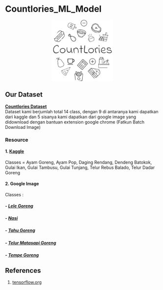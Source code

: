 # Countlories_ML_Model
<p align="center"> <img src="https://raw.githubusercontent.com/IpunkDkk/Countlories/main/image.jpg" width="200" height="200" /> </p>

## Our Dataset
[**Countlories Dataset**](https://drive.google.com/drive/folders/1QdX34wwuv-rQrMPDFgaBa0EGeiaclfWc?usp=sharing)<br />
Dataset kami berjumlah total 14 class, dengan 9 di antaranya kami dapatkan dari kaggle dan 5 sisanya kami dapatkan dari google image yang didownload dengan bantuan extension google chrome (Fatkun Batch Download Image)
### Resource
#### 1. [Kaggle](https://www.kaggle.com/datasets/faldoae/padangfood)
Classes = Ayam Goreng, Ayam Pop, Daging Rendang, Dendeng Batokok, Gulai Ikan, Gulai Tambusu, Gulai Tunjang, Telur Rebus Balado, Telur Dadar Goreng

#### 2. Google Image
Classes :
##### - [Lele Goreng](https://www.google.com/search?sxsrf=APwXEdf6NUZcgJ2WI4eldPKUTYVa5HAwrQ:1686904404675&q=lele+goreng&tbm=isch&sa=X&ved=2ahUKEwiJ6b3OsMf_AhWAyDgGHbX9CaQQ0pQJegQIDBAB&biw=1536&bih=714&dpr=1.25)
##### - [Nasi](https://www.google.com/search?q=nasi&tbm=isch&ved=2ahUKEwj9psTPsMf_AhUpK7cAHb7yCS0Q2-cCegQIABAA&oq=nasi&gs_lcp=CgNpbWcQAzIKCAAQigUQsQMQQzIKCAAQigUQsQMQQzIHCAAQigUQQzIKCAAQigUQsQMQQzIHCAAQigUQQzIHCAAQigUQQzIKCAAQigUQsQMQQzIHCAAQigUQQzIHCAAQigUQQzIKCAAQigUQsQMQQzoECCMQJzoFCAAQgARQiLEBWPCzAWC3tQFoAXAAeACAAYACiAHkBZIBBTIuMi4xmAEAoAEBqgELZ3dzLXdpei1pbWfAAQE&sclient=img&ei=Vh6MZP2jNanW3LUPvuWn6AI&bih=714&biw=1536)
##### - [Tahu Goreng](https://www.google.com/search?q=tahu+goreng&tbm=isch&ved=2ahUKEwjvr7PpsMf_AhX0VHwKHWIXByoQ2-cCegQIABAA&oq=tahu+goreng&gs_lcp=CgNpbWcQAzIECCMQJzIFCAAQgAQyBQgAEIAEMgUIABCABDIFCAAQgAQyBQgAEIAEMgUIABCABDIFCAAQgAQyBQgAEIAEMgUIABCABDoICAAQgAQQsQM6CggAEIoFELEDEEM6CwgAEIAEELEDEIMBOgcIABCKBRBDULdiWOJqYO9raAFwAHgAgAGRAYgB0gqSAQM1LjiYAQCgAQGqAQtnd3Mtd2l6LWltZ8ABAQ&sclient=img&ei=jR6MZK-1B_Sp8QPirpzQAg&bih=714&biw=1536)
##### - [Telur Matasapi Goreng](https://www.google.com/search?q=telur+matasapi&tbm=isch&ved=2ahUKEwiq_9HysMf_AhUcLrcAHbGJBsoQ2-cCegQIABAA&oq=telur+matasapi&gs_lcp=CgNpbWcQAzIFCAAQgAQyCQgAEBgQgAQQCjIJCAAQGBCABBAKOgQIIxAnOgcIABCKBRBDOggIABCABBCxAzoKCAAQigUQsQMQQ1CuBVigE2DpFGgAcAB4AIAB8AKIAYkRkgEHNC43LjIuMZgBAKABAaoBC2d3cy13aXotaW1nwAEB&sclient=img&ei=oB6MZKqvHpzc3LUPsZOa0Aw&bih=714&biw=1536)
##### - [Tempe Goreng](https://www.google.com/search?q=tempe+goreng&tbm=isch&ved=2ahUKEwiSl9H7sMf_AhXMK7cAHVBqBCcQ2-cCegQIABAA&oq=tempe+g&gs_lcp=CgNpbWcQARgAMgQIIxAnMggIABCABBCxAzIICAAQgAQQsQMyBQgAEIAEMgUIABCABDIFCAAQgAQyBQgAEIAEMgUIABCABDIFCAAQgAQyBQgAEIAEOgkIABAYEIAEEAo6BwgAEIoFEEM6CggAEIoFELEDEEM6CwgAEIAEELEDEIMBUN8HWLIOYI8TaABwAHgAgAG3AYgB_QaSAQM0LjSYAQCgAQGqAQtnd3Mtd2l6LWltZ8ABAQ&sclient=img&ei=sx6MZNLxFczX3LUP0NSRuAI&bih=714&biw=1536)

## References
1. [tensorflow.org](https://www.tensorflow.org/)
